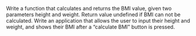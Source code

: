 Write a function that calculates and returns the BMI value, given two parameters height and weight. 
Return value undefined if BMI can not be calculated. Write an application that allows the user to input 
their height and weight, and shows their BMI after a “calculate BMI” button is pressed.
